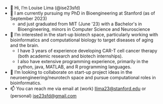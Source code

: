 - 👋 Hi, I’m Louise Lima (@ise23sfd)
- 🌱 I am currently pursuing my PhD in Bioengineering at Stanford (as of September 2023)
    - and just graduated from MIT (June '23) with a Bachelor's in Bioengineering, minors in Computer Science and Neuroscience
- 👀 I’m interested in the start-up biotech space, particularly working with bioinformatics and computational biology to target diseases of aging and the brain.
    - I have 3 years of experience developing CAR-T cell cancer therapy (both academic research and biotech internships).
    - I also have extensive programming experience, primarily in the python, java, MATLAB, and R programming languages.
- 💞️ I’m looking to collaborate on start-up project ideas in the neuroengineering/neurotech space and pursue computational roles in bioinformatics.
- 📫 You can reach me via email at (work) llima23@stanford.edu or (personal) ise23sfd@gmail.com

<!---
ise23sfd/ise23sfd is a ✨ special ✨ repository because its `README.md` (this file) appears on your GitHub profile.
You can click the Preview link to take a look at your changes.
--->
